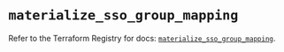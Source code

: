 # `materialize_sso_group_mapping`

Refer to the Terraform Registry for docs: [`materialize_sso_group_mapping`](https://registry.terraform.io/providers/materializeinc/materialize/0.9.1/docs/resources/sso_group_mapping).
